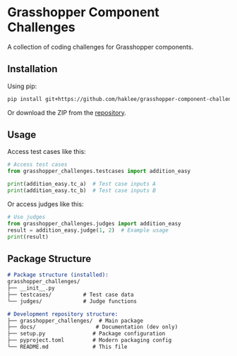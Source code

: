# Grasshopper Component Challenges

A collection of coding challenges for Grasshopper components.

## Installation

Using pip:

```bash
pip install git+https://github.com/haklee/grasshopper-component-challenges.git
```

Or download the ZIP from the [repository](https://github.com/haklee/grasshopper-component-challenges).

## Usage

Access test cases like this:

```python
# Access test cases
from grasshopper_challenges.testcases import addition_easy

print(addition_easy.tc_a)  # Test case inputs A
print(addition_easy.tc_b)  # Test case inputs B
```

Or access judges like this:

```python
# Use judges
from grasshopper_challenges.judges import addition_easy
result = addition_easy.judge(1, 2)  # Example usage
print(result)
```

## Package Structure

```md
# Package structure (installed):
grasshopper_challenges/
├── __init__.py
├── testcases/          # Test case data
└── judges/             # Judge functions

# Development repository structure:
├── grasshopper_challenges/  # Main package
├── docs/                   # Documentation (dev only)
├── setup.py               # Package configuration
├── pyproject.toml         # Modern packaging config
└── README.md              # This file
```
